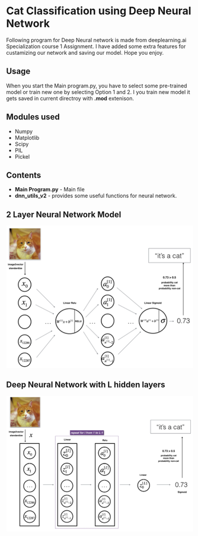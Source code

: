 # Cat Classification using Deep Neural Network

Following program for Deep Neural network is made from deeplearning.ai Specialization course 1 Assignment. I have added some extra features for custamizing our network and saving our model. Hope you enjoy.

## Usage

When you start the Main program.py, you have to select some pre-trained model or train new one by selecting Option 1 and 2. I you train new model it gets saved in current directroy with **.mod** extenison.

## Modules used

* Numpy
* Matplotlib
* Scipy
* PIL
* Pickel

## Contents

* **Main Program.py** - Main file
* **dnn_utils_v2** - provides some useful functions for neural network.

## 2 Layer Neural Network Model

![2 layer](images/2layerNN_kiank.png)

## Deep Neural Network with L hidden layers

![L layer](images/LlayerNN_kiank.png)

